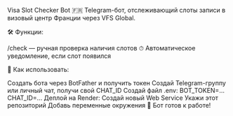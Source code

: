 Visa Slot Checker Bot 🇫🇷
Telegram-бот, отслеживающий слоты записи в визовый центр Франции через VFS Global.

🛠 Функции:

/check — ручная проверка наличия слотов
⏱ Автоматическое уведомление, если слот появился

🚀 Как использовать:

Создать бота через BotFather и получить токен
Создай Telegram-группу или личный чат, получи свой CHAT_ID
Создай файл .env:
BOT_TOKEN=...
CHAT_ID=...
Деплой на Render:
Создай новый Web Service
Укажи этот репозиторий
Добавь переменные окружения
🎉 Бот готов к работе!